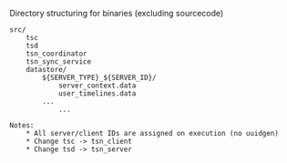 Directory structuring for binaries (excluding sourcecode)

    src/
        tsc
        tsd
        tsn_coordinator
        tsn_sync_service
        datastore/
            ${SERVER_TYPE}_${SERVER_ID}/
                server_context.data
                user_timelines.data
            ...
                ...

    Notes:
        * All server/client IDs are assigned on execution (no uuidgen)
        * Change tsc -> tsn_client
        * Change tsd -> tsn_server
    
